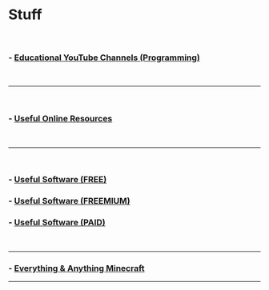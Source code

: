# Stuff

<br>

###  - [Educational YouTube Channels (Programming)](https://github.com/blatant-trapdoor/cavann-s-utility-repository/blob/master/ReadMe's/educational-youtube-channels-(programming).md)

</br>

---

<br>

###  - [Useful Online Resources](https://github.com/blatant-trapdoor/cavann-s-utility-repository/blob/master/ReadMe's/usefulonlineresources.md)

</br>

---

<br>

###  - [Useful Software (FREE)](https://github.com/blatant-trapdoor/cavann-s-utility-repository/blob/master/ReadMe's/usefulsoftware(free).md)

###  - [Useful Software (FREEMIUM)](https://github.com/blatant-trapdoor/cavann-s-utility-repository/blob/master/ReadMe's/usefulsoftware(freemium).md)

###  - [Useful Software (PAID)](https://github.com/blatant-trapdoor/cavann-s-utility-repository/blob/master/ReadMe's/usefulsoftware(paid).md)

</br>

---

###  - [Everything & Anything Minecraft](https://github.com/blatant-trapdoor/cavann-s-utility-repository/blob/master/ReadMe's/everything%26anything_minecraft.md)

---
